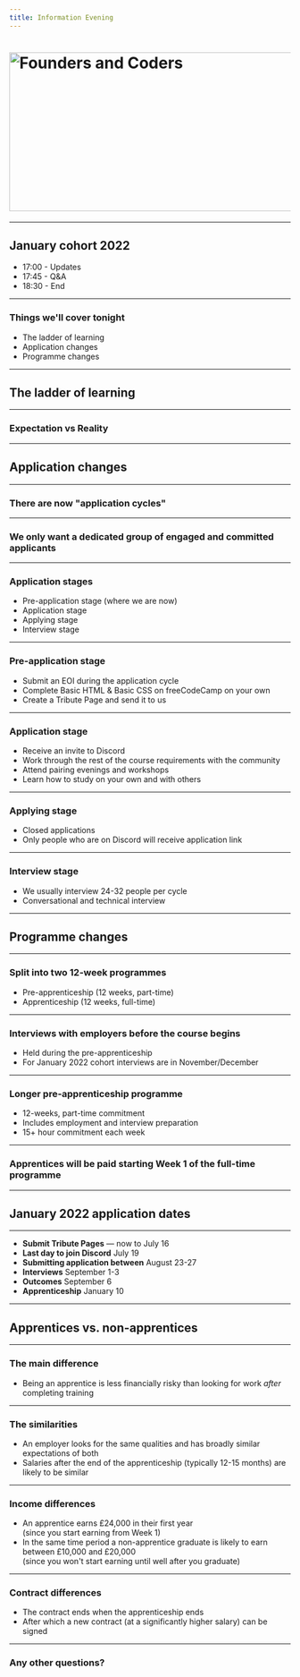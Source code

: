 ```yaml
---
title: Information Evening
---
```


# <img width="651" height="284" src="https://facresources.com/assets/logos/fac_logo.png" alt="Founders and Coders">

---

<!-- {.secondary.invert} -->

## January cohort 2022

- 17:00 - Updates
- 17:45 - Q&A
- 18:30 - End

---

### Things we'll cover tonight

- The ladder of learning
- Application changes
- Programme changes

---

<!-- {.primary} -->

## The ladder of learning

---

### Expectation vs Reality

---

<!-- {.primary} -->

## Application changes

---

### There are now "application cycles"

---

### We only want a dedicated group of engaged and committed applicants

---

<!-- {.primary} -->

### Application stages

- Pre-application stage (where we are now)
- Application stage
- Applying stage
- Interview stage

---

### Pre-application stage

- Submit an EOI during the application cycle
- Complete Basic HTML & Basic CSS on freeCodeCamp on your own
- Create a Tribute Page and send it to us

---

### Application stage

- Receive an invite to Discord
- Work through the rest of the course requirements with the community
- Attend pairing evenings and workshops
- Learn how to study on your own and with others

---

### Applying stage

- Closed applications
- Only people who are on Discord will receive application link

---

### Interview stage

- We usually interview 24-32 people per cycle
- Conversational and technical interview

---

<!-- {.primary} -->

## Programme changes

---

### Split into two 12-week programmes

- Pre-apprenticeship (12 weeks, part-time)
- Apprenticeship (12 weeks, full-time)

---

### Interviews with employers before the course begins

- Held during the pre-apprenticeship
- For January 2022 cohort interviews are in November/December

---

### Longer pre-apprenticeship programme

- 12-weeks, part-time commitment
- Includes employment and interview preparation
- 15+ hour commitment each week

---

### Apprentices will be paid starting Week 1 of the full-time programme

---

<!-- {.primary} -->

## January 2022 application dates

---

- **Submit Tribute Pages** — now to July 16
- **Last day to join Discord** July 19
- **Submitting application between** August 23-27
- **Interviews** September 1-3
- **Outcomes** September 6
- **Apprenticeship** January 10

---

<!-- {.primary} -->

## Apprentices vs. non-apprentices

---

### The main difference

- Being an apprentice is less financially risky than looking for work _after_ completing training

---

### The similarities

- An employer looks for the same qualities and has broadly similar expectations of both
- Salaries after the end of the apprenticeship (typically 12-15 months) are likely to be similar

---

### Income differences

- An apprentice earns £24,000 in their first year  
  (since you start earning from Week 1)
- In the same time period a non-apprentice graduate is likely to earn between £10,000 and £20,000  
  (since you won't start earning until well after you graduate)

---

### Contract differences

- The contract ends when the apprenticeship ends
- After which a new contract (at a significantly higher salary) can be signed

---

<!-- {.secondary.invert} -->

### Any other questions?
